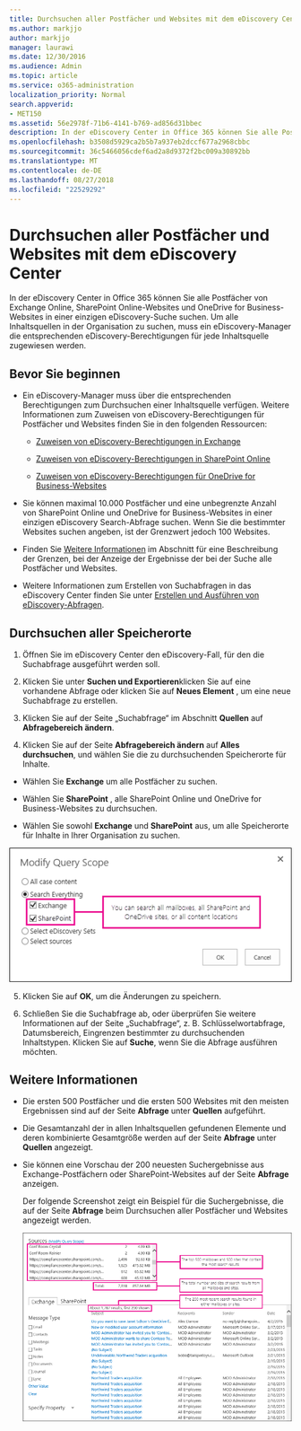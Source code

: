 ```yaml
---
title: Durchsuchen aller Postfächer und Websites mit dem eDiscovery Center
ms.author: markjjo
author: markjjo
manager: laurawi
ms.date: 12/30/2016
ms.audience: Admin
ms.topic: article
ms.service: o365-administration
localization_priority: Normal
search.appverid:
- MET150
ms.assetid: 56e2978f-71b6-4141-b769-ad856d31bbec
description: In der eDiscovery Center in Office 365 können Sie alle Postfächer von Exchange Online, SharePoint Online-Websites und OneDrive for Business-Websites in einer einzigen eDiscovery-Suche suchen. Um alle Inhaltsquellen in der Organisation zu suchen, muss ein eDiscovery-Manager die entsprechenden eDiscovery-Berechtigungen für jede Inhaltsquelle zugewiesen werden.
ms.openlocfilehash: b3508d5929ca2b5b7a937eb2dccf677a2968cbbc
ms.sourcegitcommit: 36c5466056cdef6ad2a8d9372f2bc009a30892bb
ms.translationtype: MT
ms.contentlocale: de-DE
ms.lasthandoff: 08/27/2018
ms.locfileid: "22529292"
---
```

# <a name="search-all-mailboxes-and-sites-using-the-ediscovery-center"></a>Durchsuchen aller Postfächer und Websites mit dem eDiscovery Center

In der eDiscovery Center in Office 365 können Sie alle Postfächer von Exchange Online, SharePoint Online-Websites und OneDrive for Business-Websites in einer einzigen eDiscovery-Suche suchen. Um alle Inhaltsquellen in der Organisation zu suchen, muss ein eDiscovery-Manager die entsprechenden eDiscovery-Berechtigungen für jede Inhaltsquelle zugewiesen werden. 
  
## <a name="before-you-begin"></a>Bevor Sie beginnen

- Ein eDiscovery-Manager muss über die entsprechenden Berechtigungen zum Durchsuchen einer Inhaltsquelle verfügen. Weitere Informationen zum Zuweisen von eDiscovery-Berechtigungen für Postfächer und Websites finden Sie in den folgenden Ressourcen: 
    
  - [Zuweisen von eDiscovery-Berechtigungen in Exchange](https://go.microsoft.com/fwlink/p/?LinkId=526886)
    
  - [Zuweisen von eDiscovery-Berechtigungen in SharePoint Online](https://go.microsoft.com/fwlink/p/?LinkId=526885)
    
  - [Zuweisen von eDiscovery-Berechtigungen für OneDrive for Business-Websites](assign-permissions-to-onedrive-for-business-sites.md)
    
- Sie können maximal 10.000 Postfächer und eine unbegrenzte Anzahl von SharePoint Online und OneDrive for Business-Websites in einer einzigen eDiscovery Search-Abfrage suchen. Wenn Sie die bestimmter Websites suchen angeben, ist der Grenzwert jedoch 100 Websites.
    
- Finden Sie [Weitere Informationen](search-all-mailboxes-and-sites-with-ediscovery.md#moreinfo) im Abschnitt für eine Beschreibung der Grenzen, bei der Anzeige der Ergebnisse der bei der Suche alle Postfächer und Websites. 
    
- Weitere Informationen zum Erstellen von Suchabfragen in das eDiscovery Center finden Sie unter [Erstellen und Ausführen von eDiscovery-Abfragen](https://go.microsoft.com/fwlink/p/?LinkID=404032).
    
## <a name="search-all-locations"></a>Durchsuchen aller Speicherorte

1. Öffnen Sie im eDiscovery Center den eDiscovery-Fall, für den die Suchabfrage ausgeführt werden soll.
    
2. Klicken Sie unter **Suchen und Exportieren**klicken Sie auf eine vorhandene Abfrage oder klicken Sie auf **Neues Element** , um eine neue Suchabfrage zu erstellen. 
    
3. Klicken Sie auf der Seite „Suchabfrage“ im Abschnitt **Quellen** auf **Abfragebereich ändern**.
    
4. Klicken Sie auf der Seite **Abfragebereich ändern** auf **Alles durchsuchen**, und wählen Sie die zu durchsuchenden Speicherorte für Inhalte.
    
  - Wählen Sie **Exchange** um alle Postfächer zu suchen. 
    
  - Wählen Sie **SharePoint** , alle SharePoint Online und OneDrive for Business-Websites zu durchsuchen. 
    
  - Wählen Sie sowohl **Exchange** und **SharePoint** aus, um alle Speicherorte für Inhalte in Ihrer Organisation zu suchen. 
    
![Durchsuchen aller Postfächer und Websites](media/e1f919ab-5596-43bb-a3c9-626cd41067b3.gif)
  
5. Klicken Sie auf **OK**, um die Änderungen zu speichern. 
    
6. Schließen Sie die Suchabfrage ab, oder überprüfen Sie weitere Informationen auf der Seite „Suchabfrage“, z. B. Schlüsselwortabfrage, Datumsbereich, Eingrenzen bestimmter zu durchsuchenden Inhaltstypen. Klicken Sie auf **Suche**, wenn Sie die Abfrage ausführen möchten. 
    
## <a name="more-information"></a>Weitere Informationen
<a name="moreinfo"> </a>

- Die ersten 500 Postfächer und die ersten 500 Websites mit den meisten Ergebnissen sind auf der Seite **Abfrage** unter **Quellen** aufgeführt. 
    
- Die Gesamtanzahl der in allen Inhaltsquellen gefundenen Elemente und deren kombinierte Gesamtgröße werden auf der Seite **Abfrage** unter **Quellen** angezeigt. 
 
    
- Sie können eine Vorschau der 200 neuesten Suchergebnisse aus Exchange-Postfächern oder SharePoint-Websites auf der Seite **Abfrage** anzeigen. 
    
    Der folgende Screenshot zeigt ein Beispiel für die Suchergebnisse, die auf der Seite **Abfrage** beim Durchsuchen aller Postfächer und Websites angezeigt werden. 
    
    ![Screenshot der Ergebnisse beim Durchsuchen aller Standorte](media/4bf430f6-41ab-4bf6-afa9-33c3f6fd8b16.gif)
  

